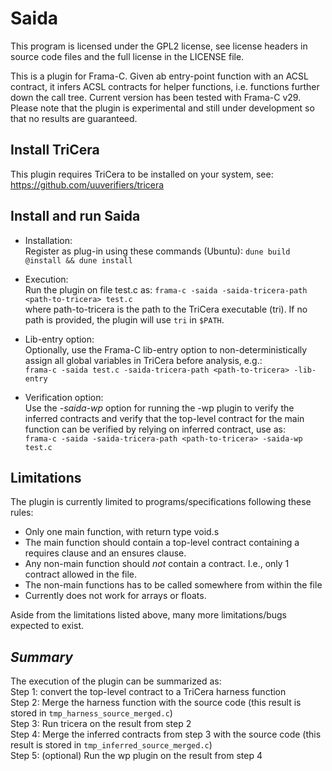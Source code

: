 # Saida

This program is licensed under the GPL2 license, see license headers in source code files
and the full license in the LICENSE file.

This is a plugin for Frama-C. Given ab entry-point function with an ACSL contract, it infers
ACSL contracts for helper functions, i.e. functions further down the call tree. Current version
has been tested with Frama-C v29.
Please note that the plugin is experimental and still under development so that no results
are guaranteed.


## Install TriCera
This plugin requires TriCera to be installed on your system, see:  
https://github.com/uuverifiers/tricera  


## Install and run Saida

* Installation:  
Register as plug-in using these commands (Ubuntu):
```dune build @install && dune install```

* Execution:  
Run the plugin on file test.c as: 
```frama-c -saida -saida-tricera-path <path-to-tricera> test.c```  
where path-to-tricera is the path to the TriCera executable (tri). If no path is
provided, the plugin will use `tri` in `$PATH`.

* Lib-entry option:  
Optionally, use the Frama-C lib-entry option to non-deterministically assign all global
  variables in TriCera before analysis, e.g.:  
```frama-c -saida test.c -saida-tricera-path <path-to-tricera> -lib-entry```

* Verification option:  
Use the *-saida-wp* option for running the -wp plugin to verify the inferred contracts and verify that the top-level
  contract for the main function can be verified by relying on inferred contract, use as:  
  ```frama-c -saida -saida-tricera-path <path-to-tricera> -saida-wp test.c```


## Limitations
The plugin is currently limited to programs/specifications following these rules:
* Only one main function, with return type void.s
* The main function should contain a top-level contract containing a requires
  clause and an ensures clause.
* Any non-main function should _not_ contain a contract.
  I.e., only 1 contract allowed in the file.
* The non-main functions has to be called somewhere from within the file
* Currently does not work for arrays or floats.

Aside from the limitations listed above, many more limitations/bugs expected to exist.  

## *Summary*  
The execution of the plugin can be summarized as:  
Step 1: convert the top-level contract to a TriCera harness function  
Step 2: Merge the harness function with the source code (this result is stored in `tmp_harness_source_merged.c`)  
Step 3: Run tricera on the result from step 2  
Step 4: Merge the inferred contracts from step 3 with the source code (this result is stored in `tmp_inferred_source_merged.c`)  
Step 5: (optional) Run the wp plugin on the result from step 4
